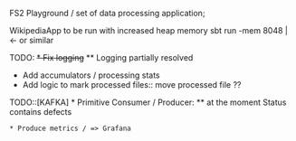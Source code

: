 FS2 Playground / set of data processing application;

WikipediaApp to be run with increased heap memory 
sbt run -mem 8048 | <- or similar  


TODO: 
  ~~* Fix logging~~
** Logging partially resolved

  * Add accumulators / processing stats
  * Add logic to mark processed files:: move processed file ??

TODO::[KAFKA] 
    * Primitive Consumer / Producer: 
    ** at the moment Status contains defects 

    * Produce metrics / => Grafana
